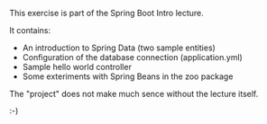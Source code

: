This exercise is part of the Spring Boot Intro lecture.

It contains:

* An introduction to Spring Data (two sample entities)
* Configuration of the database connection (application.yml)
* Sample hello world controller
* Some exteriments with Spring Beans in the zoo package

The "project" does not make much sence without the lecture itself.

:-)
